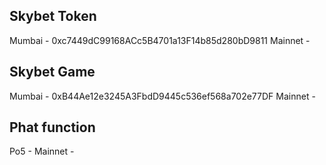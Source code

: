 ## Skybet Token

Mumbai - 0xc7449dC99168ACc5B4701a13F14b85d280bD9811
Mainnet -

## Skybet Game

Mumbai - 0xB44Ae12e3245A3FbdD9445c536ef568a702e77DF
Mainnet -

## Phat function

Po5 -
Mainnet -
